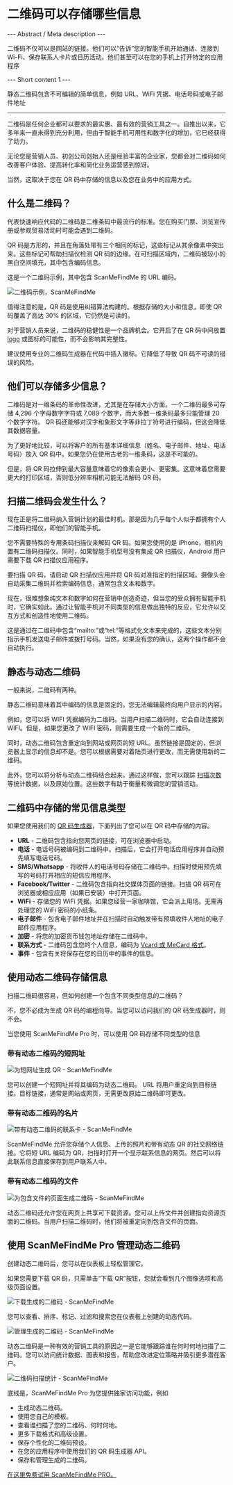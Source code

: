 <h1>二维码可以存储哪些信息</h1>

--- Abstract / Meta description ---

二维码不仅可以是网站的链接。他们可以“告诉”您的智能手机开始通话、连接到 Wi-Fi、保存联系人卡片或日历活动。他们甚至可以在您的手机上打开特定的应用程序

--- Short content 1 ---

静态二维码包含不可编辑的简单信息，例如 URL、WiFi 凭据、电话号码或电子邮件地址

----------

<p>二维码是任何企业都可以要求的最实惠、最有效的营销工具之一。自推出以来，它多年来一直未得到充分利用，但由于智能手机可用性和数字化的增加，它已经获得了动力。</p>

<p>无论您是营销人员、初创公司创始人还是经验丰富的企业家，您都会对二维码如何改善客户体验、提高转化率和简化业务运营感到惊讶。 </p>

<p>当然，这取决于您在 QR 码中存储的信息以及您在业务中的应用方式。</p>

<h2>什么是二维码？</h2>

<p>代表快速响应代码的二维码是二维条码中最流行的标准。您在购买门票、浏览宣传册或参观贸易活动时可能会遇到二维码。 </p>

<p>QR 码是方形的，并且在角落处带有三个相同的标记，这些标记从其余像素中突出来。这些标记可帮助扫描仪检测 QR 码的边缘。在可扫描区域内，二维码被较小的黑白空间填充，其中包含编码信息。</p>

<p>这是一个二维码示例，其中包含 ScanMeFindMe 的 URL 编码。</p>

<p class="imageholder">
    <img src="https://media.scanmefindme.com/blog/about_static/files/img 1 - qr.png"
        alt="二维码示例，ScanMeFindMe">
</p>

<p>值得注意的是，QR 码是使用纠错算法构建的。根据存储的大小和信息，即使 QR 码覆盖了高达 30% 的区域，它仍然是可读的。 </p>

<p>对于营销人员来说，二维码的稳健性是一个品牌机会。它开启了在 QR 码中间放置 <a href="#article:about_logos" title="QR 码 with a logo">logo</a> 或图标的可能性，而不会影响其完整性。 </p>

<p>建议使用专业的二维码生成器在代码中插入徽标。它降低了导致 QR 码不可读的错误的风险。 </p>

<h2>他们可以存储多少信息？ </h2>

<p>二维码是对一维条码的革命性改进，尤其是在存储大小方面。一个二维码最多可存储 4,296 个字母数字字符或 7,089 个数字，而大多数一维条码最多只能管理 20 个数字字符。 QR 码还能够对汉字和象形文字等非拉丁符号进行编码，但这会降低其数据容量。 </p>

<p>为了更好地比较，可以将客户的所有基本详细信息（姓名、电子邮件、地址、电话号码）放入 QR 码中。如果您仍在使用古老的一维条码，这是不可能的。 </p>

<p>但是，将 QR 码拉伸到最大容量意味着它的像素会更小、更密集。这意味着您需要更大的打印区域，否则低分辨率相机可能无法解码 QR 码。 </p>

<H2>扫描二维码会发生什么？</h2>

<p>现在正是将二维码纳入营销计划的最佳时机。那是因为几乎每个人似乎都拥有个人二维码扫描仪，即他们的智能手机。 </p>

<p>您不需要特殊的专用条码扫描仪来解码 QR 码。如果您使用的是 iPhone，相机内置有二维码扫描仪。同时，如果智能手机型号没有集成 QR 扫描仪，Android 用户需要下载 QR 扫描仪应用程序。</p>

<p>要扫描 QR 码，请启动 QR 扫描仪应用并将 QR 码对准指定的扫描区域。摄像头会自动采集二维码并检索编码信息，通常包含文本和数字。</p>

<p>现在，很难想象纯文本和数字如何在营销中创造奇迹，但当您的受众拥有智能手机时，它确实如此。通过让智能手机对不同类型的信息做出独特的反应，它允许以交互方式和创造性地使用二维码。

<p>这是通过在二维码中包含“mailto:”或“tel:”等格式化文本来完成的，这些文本分别指示手机发送电子邮件或拨打号码。当然，如果没有您的确认，这两个操作都不会自动执行。</p>

<h2>静态与动态二维码</h2>

<p>一般来说，二维码有两种。</p>

<p>静态二维码意味着其中编码的信息是固定的。您无法编辑最终向用户显示的内容。</p>

<p>例如，您可以将 WIFI 凭据编码为二维码。当用户扫描二维码时，它会自动连接到WIFI。但是，如果您更改了 WIFI 密码，则需要生成一个新的二维码。</p>

<p>同时，动态二维码包含重定向到网站或网页的短 URL。虽然链接是固定的，但浏览器上显示的信息却不是。您可以根据需要对着陆页进行更改，而无需使用新的二维码。</p>

<p>此外，您可以将分析与动态二维码结合起来。通过这样做，您可以跟踪 <a href="#article:about_statistics" title="Scans analytics for QR 码">扫描次数</a>等统计数据，以及原始位置。这些数字有助于衡量和微调您的营销活动。 </p>

<H2>二维码中存储的常见信息类型</h2>

<p>如果您使用我们的 <a href="#static:url">QR 码生成器</a>，下面列出了您可以在 QR 码中存储的内容。 </p>

<ul>
    <li><strong>URL</strong> - 二维码包含指向您网页的链接，可在浏览器中启动。</li>
    <li><strong>电话</strong> - 电话号码被编码到二维码中。扫描后，它会打开电话应用程序并自动预先填写电话号码。</li>
    <li><strong>SMS/Whatsapp</strong> - 将收件人的电话号码存储在二维码中。扫描时使用预先填写的号码打开相应的短信应用程序。</li>
    <li><strong>Facebook/Twitter</strong> - 二维码包含指向社交媒体页面的链接。扫描 QR 码可在浏览器或相应应用（如果已安装）中打开页面。</li>
    <li><strong>WiFi</strong> - 存储您的 WiFi 凭据。如果您经营一家咖啡馆，它会派上用场。无需再处理您的 WiFi 密码的小纸条。</li>
    <li><strong>电子邮件</strong> - 包含电子邮件地址并在扫描时自动触发带有预填收件人地址的电子邮件应用程序。 </li>
    <li><strong>加密</strong> - 将您的加密货币钱包地址存储在二维码中。</li>
    <li><strong>联系方式</strong> - 二维码包含您的个人信息，编码为 <a href="article:about_contactformats">Vcard 或 MeCard 格式</a>。 </li>
    <li><strong>事件</strong> - 包含有关将保存在您的日历中的事件的信息。 </li>
</ul>

<H2>使用动态二维码存储信息</h2>

<p>扫描二维码很容易，但如何创建一个包含不同类型信息的二维码？ </p>

<p>不，您不必成为生成 QR 码的编程向导。当您可以访问我们的 QR 码生成器时，则不会。</p>

<p>当您使用 ScanMeFindMe Pro 时，可以使用 QR 码存储不同类型的信息</p>

<h3>带有动态二维码的短网址</h3>

<p class="imageholder">
    <img src="https://media.scanmefindme.com/blog/about_static/files/img 2 - Short URL With Dynamic QR.png"
        alt="为短网址生成 QR - ScanMeFindMe">
</p>

<p>您可以创建一个短网址并将其编码为动态二维码。 URL 将用户重定向到目标链接。目标链接，通常是网站或网页，无需更改原始二维码即可更改。</p>

<H3> 带有动态二维码的名片</h3>

<p class="imageholder">
    <img src="https://media.scanmefindme.com/blog/about_static/files/img 3 - Contact Card With Dynamic QR.png"
        alt="带有动态二维码的联系卡 - ScanMeFindMe">
</p>

<p>ScanMeFindMe 允许您存储个人信息、上传的照片和带有动态 QR 的社交网络链接。它将短 URL 编码为 QR，扫描时打开一个显示联系信息的网页。然后可以将此联系信息直接保存到用户联系人中。</p>

<h3>带有动态二维码的文件</h3>

<p class="imageholder">
    <img src="https://media.scanmefindme.com/blog/about_static/files/img 4 - A Page With Files With Dynamic QR.png"
        alt="为包含文件的页面生成二维码 - ScanMeFindMe">
</p>

<p>动态二维码还允许您在网页上共享可下载资源。您可以上传文件并创建指向资源页面的二维码。当用户扫描二维码时，他们将被重定向到包含文件的页面。</p>

<H2> 使用 ScanMeFindMe Pro 管理动态二维码</h2>

<p>创建动态二维码后，您可以在仪表板上轻松管理它。 </p>

<p>如果您需要下载 QR 码，只需单击“下载 QR”按钮，您就会看到几个图像选项和高级页面设置。</p>

<p class="imageholder">
    <img src="https://media.scanmefindme.com/blog/about_static/files/img 5 - download qr code.png"
        alt="下载生成的二维码 - ScanMeFindMe">
</p>

<p>您可以查看、排序、标记、过滤和搜索您在仪表板上创建的动态代码。</p>

<p class="imageholder">
    <img src="https://media.scanmefindme.com/blog/about_static/files/img 6 - dynamic code.png"
        alt="管理生成的二维码 - ScanMeFindMe">
</p>

<p>动态二维码是一种有效的营销工具的原因之一是它能够跟踪谁在何时何地扫描了二维码。您可以访问统计数据、图表和报告，帮助您改进定位策略并吸引更多潜在客户。</p>

<p class="imageholder">
    <img src="https://media.scanmefindme.com/blog/about_static/files/img 7 - all statistics.gif"
        alt="二维码扫描统计 - ScanMeFindMe">
</p>

<p>底线是，ScanMeFindMe Pro 为您提供独家访问功能，例如</p>

<ul>
    <li>生成动态二维码。</li>
    <li>使用您自己的模板。</li>
    <li>查看谁扫描了您的二维码、何时何地。</li>
    <li>更多下载格式和高级设置。</li>
    <li>保存个性化的二维码预设。</li>
    <li>在您的应用程序中使用我们的 QR 码生成器 API。</li>
    <li>保存和管理生成的二维码。</li>
</ul>

<p><a href="#pro">在这里免费试用 ScanMeFindMe PRO。</a></p>
